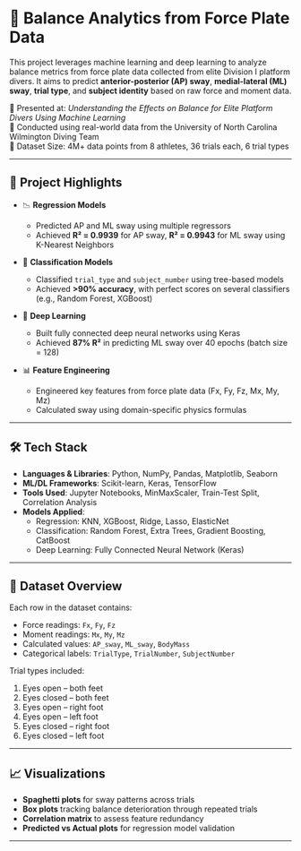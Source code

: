 # 🧠 Balance Analytics from Force Plate Data

This project leverages machine learning and deep learning to analyze balance metrics from force plate data collected from elite Division I platform divers. It aims to predict **anterior-posterior (AP) sway**, **medial-lateral (ML) sway**, **trial type**, and **subject identity** based on raw force and moment data.

📄 Presented at: *Understanding the Effects on Balance for Elite Platform Divers Using Machine Learning*  
🧪 Conducted using real-world data from the University of North Carolina Wilmington Diving Team  
🔬 Dataset Size: 4M+ data points from 8 athletes, 36 trials each, 6 trial types  

---

## 🚀 Project Highlights

- 📉 **Regression Models**  
  - Predicted AP and ML sway using multiple regressors  
  - Achieved **R² = 0.9939** for AP sway, **R² = 0.9943** for ML sway using K-Nearest Neighbors

- 🧾 **Classification Models**  
  - Classified `trial_type` and `subject_number` using tree-based models  
  - Achieved **>90% accuracy**, with perfect scores on several classifiers (e.g., Random Forest, XGBoost)

- 🤖 **Deep Learning**  
  - Built fully connected deep neural networks using Keras  
  - Achieved **87% R²** in predicting ML sway over 40 epochs (batch size = 128)

- 📊 **Feature Engineering**  
  - Engineered key features from force plate data (Fx, Fy, Fz, Mx, My, Mz)  
  - Calculated sway using domain-specific physics formulas

---

## 🛠 Tech Stack

- **Languages & Libraries**: Python, NumPy, Pandas, Matplotlib, Seaborn  
- **ML/DL Frameworks**: Scikit-learn, Keras, TensorFlow  
- **Tools Used**: Jupyter Notebooks, MinMaxScaler, Train-Test Split, Correlation Analysis  
- **Models Applied**:
  - Regression: KNN, XGBoost, Ridge, Lasso, ElasticNet  
  - Classification: Random Forest, Extra Trees, Gradient Boosting, CatBoost  
  - Deep Learning: Fully Connected Neural Network (Keras)

---

## 📁 Dataset Overview

Each row in the dataset contains:
- Force readings: `Fx`, `Fy`, `Fz`
- Moment readings: `Mx`, `My`, `Mz`
- Calculated values: `AP_sway`, `ML_sway`, `BodyMass`
- Categorical labels: `TrialType`, `TrialNumber`, `SubjectNumber`

Trial types included:
1. Eyes open – both feet  
2. Eyes closed – both feet  
3. Eyes open – right foot  
4. Eyes open – left foot  
5. Eyes closed – right foot  
6. Eyes closed – left foot

---

## 📈 Visualizations

- **Spaghetti plots** for sway patterns across trials  
- **Box plots** tracking balance deterioration through repeated trials  
- **Correlation matrix** to assess feature redundancy  
- **Predicted vs Actual plots** for regression model validation

---


